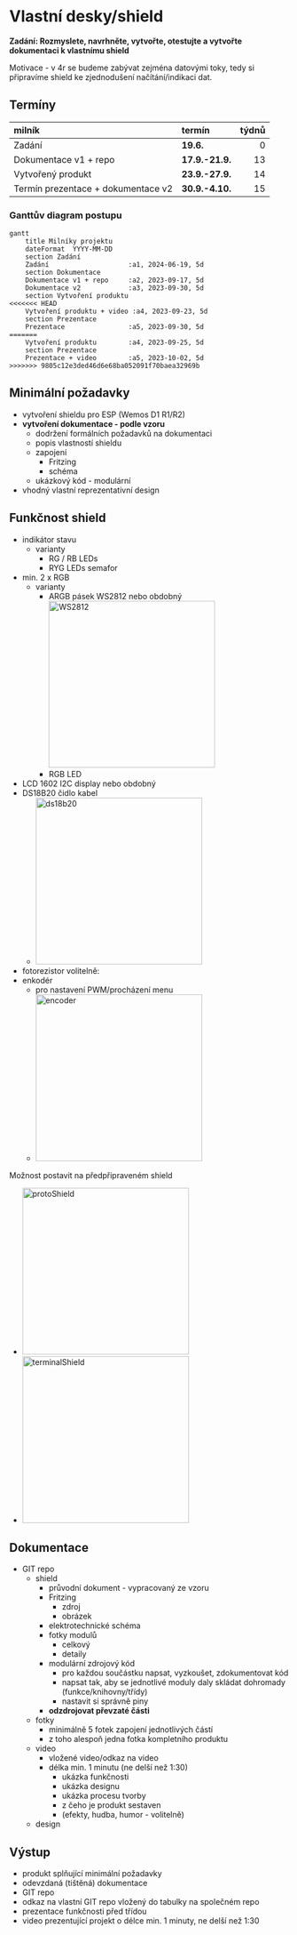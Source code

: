 # Vlastní desky/shield
**Zadání: Rozmyslete, navrhněte, vytvořte, otestujte a vytvořte dokumentaci k vlastnímu shield**

Motivace - v 4r se budeme zabývat zejména datovými toky, tedy si připravíme shield ke zjednodušení načítání/indikaci dat.

## Termíny
| milník | termín | týdnů |
|:- | :- | -:|
| Zadání | **19.6.**  | 0 |
| Dokumentace v1 + repo | **17.9.-21.9.** | 13 |
| Vytvořený produkt | **23.9.-27.9.** | 14 |
| Termín prezentace + dokumentace v2 | **30.9.-4.10.** | 15 |

### Ganttův diagram postupu
```mermaid
gantt
    title Milníky projektu
    dateFormat  YYYY-MM-DD
    section Zadání
    Zadání                    :a1, 2024-06-19, 5d
    section Dokumentace
    Dokumentace v1 + repo     :a2, 2023-09-17, 5d
    Dokumentace v2            :a3, 2023-09-30, 5d
    section Vytvoření produktu
<<<<<<< HEAD
    Vytvoření produktu + video :a4, 2023-09-23, 5d
    section Prezentace
    Prezentace                :a5, 2023-09-30, 5d
=======
    Vytvoření produktu        :a4, 2023-09-25, 5d
    section Prezentace
    Prezentace + video        :a5, 2023-10-02, 5d
>>>>>>> 9805c12e3ded46d6e68ba052091f70baea32969b
```

## Minimální požadavky
* vytvoření shieldu pro ESP (Wemos D1 R1/R2)
* **vytvoření dokumentace - podle vzoru**
  * dodržení formálních požadavků na dokumentaci
  * popis vlastností shieldu
  * zapojení
    * Fritzing
    * schéma
  * ukázkový kód - modulární
* vhodný vlastní reprezentativní design

## Funkčnost shield
* indikátor stavu
  * varianty
    * RG / RB LEDs
    * RYG LEDs semafor
* min. 2 x RGB
  * varianty
    * ARGB pásek WS2812 nebo obdobný <img src = "https://gitlab.spseplzen.cz/haut/4r-vlastni-desky/-/raw/Concept/soubory/ws2812.jpg" alt = "WS2812" width = "300px">
    * RGB LED
* LCD 1602 I2C display nebo obdobný
* DS18B20 čidlo kabel
  * <img src = "https://gitlab.spseplzen.cz/haut/4r-vlastni-desky/-/raw/Concept/soubory/ds18b20.jpg" alt = "ds18b20" width = "300px">
* fotorezistor
volitelně:
* enkodér
  * pro nastavení PWM/procházení menu
  * <img src = "https://gitlab.spseplzen.cz/haut/4r-vlastni-desky/-/raw/Concept/soubory/encoder.jpg" alt = "encoder" width = "300px">

Možnost postavit na předpřipraveném shield
* <img src = "https://gitlab.spseplzen.cz/haut/4r-vlastni-desky/-/raw/Concept/soubory/protoShield.jpg" alt = "protoShield" width = "300px">
* <img src = "https://gitlab.spseplzen.cz/haut/4r-vlastni-desky/-/raw/Concept/soubory/terminalShield.jpg" alt = "terminalShield" width = "300px">

## Dokumentace
* GIT repo
  * shield
      * průvodní dokument - vypracovaný ze vzoru
      * Fritzing
        * zdroj
        * obrázek
      * elektrotechnické schéma
      * fotky modulů
        * celkový
        * detaily
      * modulární zdrojový kód
        * pro každou součástku napsat, vyzkoušet, zdokumentovat kód
        * napsat tak, aby se jednotlivé moduly daly skládat dohromady (funkce/knihovny/třídy)
        * nastavit si správně piny
    * **odzdrojovat převzaté části**
  * fotky
    * minimálně 5 fotek zapojení jednotlivých částí
    * z toho alespoň jedna fotka kompletního produktu
  * video
    * vložené video/odkaz na video
    * délka min. 1 minutu (ne delší než 1:30)
      * ukázka funkčnosti
      * ukázka designu
      * ukázka procesu tvorby
      * z čeho je produkt sestaven
      * (efekty, hudba, humor - volitelně)
  * design

## Výstup
* produkt splňující minimální požadavky
* odevzdaná (tištěná) dokumentace
* GIT repo
* odkaz na vlastní GIT repo vložený do tabulky na společném repo
* prezentace funkčnosti před třídou
* video prezentující projekt o délce min. 1 minuty, ne delší než 1:30